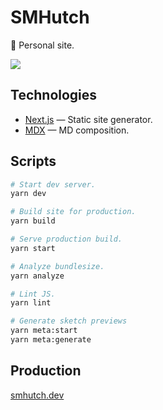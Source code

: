 # SMHutch

🌿 Personal site.

<img src="https://www.smhutch.dev/api/generative-svg" />


## Technologies

* [Next.js](https://nextjs.org/) — Static site generator.
* [MDX](https://mdxjs.com/) — MD composition.

## Scripts

``` sh
# Start dev server.
yarn dev

# Build site for production.
yarn build

# Serve production build.
yarn start

# Analyze bundlesize.
yarn analyze

# Lint JS.
yarn lint

# Generate sketch previews
yarn meta:start
yarn meta:generate
```

## Production

[smhutch.dev](https://smhutch.dev)
